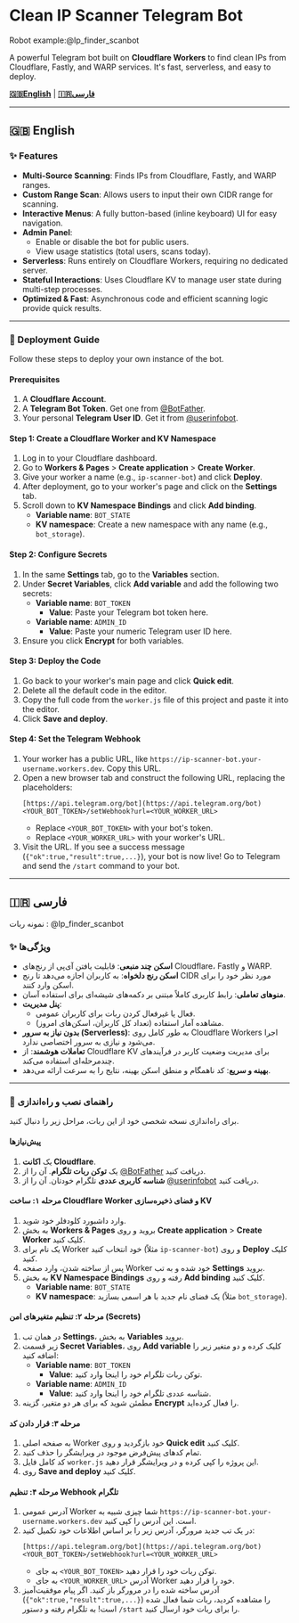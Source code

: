 # Clean IP Scanner Telegram Bot

Robot example:@Ip_finder_scanbot

A powerful Telegram bot built on **Cloudflare Workers** to find clean IPs from Cloudflare, Fastly, and WARP services. It's fast, serverless, and easy to deploy.

[**🇬🇧English**](#-english) | [**🇮🇷فارسی**](#-فارسی)

---
## 🇬🇧 English

### ✨ Features

-   **Multi-Source Scanning**: Finds IPs from Cloudflare, Fastly, and WARP ranges.
-   **Custom Range Scan**: Allows users to input their own CIDR range for scanning.
-   **Interactive Menus**: A fully button-based (inline keyboard) UI for easy navigation.
-   **Admin Panel**:
    -   Enable or disable the bot for public users.
    -   View usage statistics (total users, scans today).
-   **Serverless**: Runs entirely on Cloudflare Workers, requiring no dedicated server.
-   **Stateful Interactions**: Uses Cloudflare KV to manage user state during multi-step processes.
-   **Optimized & Fast**: Asynchronous code and efficient scanning logic provide quick results.

---

### 🚀 Deployment Guide

Follow these steps to deploy your own instance of the bot.

#### Prerequisites

1.  A **Cloudflare Account**.
2.  A **Telegram Bot Token**. Get one from [@BotFather](https://t.me/BotFather).
3.  Your personal **Telegram User ID**. Get it from [@userinfobot](https://t.me/userinfobot).

#### Step 1: Create a Cloudflare Worker and KV Namespace

1.  Log in to your Cloudflare dashboard.
2.  Go to **Workers & Pages** > **Create application** > **Create Worker**.
3.  Give your worker a name (e.g., `ip-scanner-bot`) and click **Deploy**.
4.  After deployment, go to your worker's page and click on the **Settings** tab.
5.  Scroll down to **KV Namespace Bindings** and click **Add binding**.
    -   **Variable name**: `BOT_STATE`
    -   **KV namespace**: Create a new namespace with any name (e.g., `bot_storage`).

#### Step 2: Configure Secrets

1.  In the same **Settings** tab, go to the **Variables** section.
2.  Under **Secret Variables**, click **Add variable** and add the following two secrets:
    -   **Variable name**: `BOT_TOKEN`
        -   **Value**: Paste your Telegram bot token here.
    -   **Variable name**: `ADMIN_ID`
        -   **Value**: Paste your numeric Telegram user ID here.
3.  Ensure you click **Encrypt** for both variables.

#### Step 3: Deploy the Code

1.  Go back to your worker's main page and click **Quick edit**.
2.  Delete all the default code in the editor.
3.  Copy the full code from the `worker.js` file of this project and paste it into the editor.
4.  Click **Save and deploy**.

#### Step 4: Set the Telegram Webhook

1.  Your worker has a public URL, like `https://ip-scanner-bot.your-username.workers.dev`. Copy this URL.
2.  Open a new browser tab and construct the following URL, replacing the placeholders:
    ```
    [https://api.telegram.org/bot](https://api.telegram.org/bot)<YOUR_BOT_TOKEN>/setWebhook?url=<YOUR_WORKER_URL>
    ```
    -   Replace `<YOUR_BOT_TOKEN>` with your bot's token.
    -   Replace `<YOUR_WORKER_URL>` with your worker's URL.
3.  Visit the URL. If you see a success message (`{"ok":true,"result":true,...}`), your bot is now live! Go to Telegram and send the `/start` command to your bot.

---
## 🇮🇷 فارسی

نمونه ربات : @Ip_finder_scanbot

### ✨ ویژگی‌ها

-   **اسکن چند منبعی**: قابلیت یافتن آی‌پی از رنج‌های Cloudflare، Fastly و WARP.
-   **اسکن رنج دلخواه**: به کاربران اجازه می‌دهد تا رنج CIDR مورد نظر خود را برای اسکن وارد کنند.
-   **منوهای تعاملی**: رابط کاربری کاملاً مبتنی بر دکمه‌های شیشه‌ای برای استفاده آسان.
-   **پنل مدیریت**:
    -   فعال یا غیرفعال کردن ربات برای کاربران عمومی.
    -   مشاهده آمار استفاده (تعداد کل کاربران، اسکن‌های امروز).
-   **بدون نیاز به سرور (Serverless)**: به طور کامل روی Cloudflare Workers اجرا می‌شود و نیازی به سرور اختصاصی ندارد.
-   **تعاملات هوشمند**: از Cloudflare KV برای مدیریت وضعیت کاربر در فرآیندهای چندمرحله‌ای استفاده می‌کند.
-   **بهینه و سریع**: کد ناهمگام و منطق اسکن بهینه، نتایج را به سرعت ارائه می‌دهد.

---

### 🚀 راهنمای نصب و راه‌اندازی

برای راه‌اندازی نسخه شخصی خود از این ربات، مراحل زیر را دنبال کنید.

#### پیش‌نیازها

1.  یک **اکانت Cloudflare**.
2.  یک **توکن ربات تلگرام**. آن را از [@BotFather](https://t.me/BotFather) دریافت کنید.
3.  **شناسه کاربری عددی** تلگرام خودتان. آن را از [@userinfobot](https://t.me/userinfobot) دریافت کنید.

#### مرحله ۱: ساخت Cloudflare Worker و فضای ذخیره‌سازی KV

1.  وارد داشبورد کلودفلر خود شوید.
2.  به بخش **Workers & Pages** بروید و روی **Create application** > **Create Worker** کلیک کنید.
3.  یک نام برای Worker خود انتخاب کنید (مثلاً `ip-scanner-bot`) و روی **Deploy** کلیک کنید.
4.  پس از ساخته شدن، وارد صفحه Worker خود شده و به تب **Settings** بروید.
5.  به بخش **KV Namespace Bindings** رفته و روی **Add binding** کلیک کنید.
    -   **Variable name**: `BOT_STATE`
    -   **KV namespace**: یک فضای نام جدید با هر اسمی بسازید (مثلاً `bot_storage`).

#### مرحله ۲: تنظیم متغیرهای امن (Secrets)

1.  در همان تب **Settings**، به بخش **Variables** بروید.
2.  زیر قسمت **Secret Variables**، روی **Add variable** کلیک کرده و دو متغیر زیر را اضافه کنید:
    -   **Variable name**: `BOT_TOKEN`
        -   **Value**: توکن ربات تلگرام خود را اینجا وارد کنید.
    -   **Variable name**: `ADMIN_ID`
        -   **Value**: شناسه عددی تلگرام خود را اینجا وارد کنید.
3.  مطمئن شوید که برای هر دو متغیر، گزینه **Encrypt** را فعال کرده‌اید.

#### مرحله ۳: قرار دادن کد

1.  به صفحه اصلی Worker خود بازگردید و روی **Quick edit** کلیک کنید.
2.  تمام کدهای پیش‌فرض موجود در ویرایشگر را حذف کنید.
3.  کد کامل فایل `worker.js` این پروژه را کپی کرده و در ویرایشگر قرار دهید.
4.  روی **Save and deploy** کلیک کنید.

#### مرحله ۴: تنظیم Webhook تلگرام

1.  آدرس عمومی Worker شما چیزی شبیه به `https://ip-scanner-bot.your-username.workers.dev` است. این آدرس را کپی کنید.
2.  در یک تب جدید مرورگر، آدرس زیر را بر اساس اطلاعات خود تکمیل کنید:
    ```
    [https://api.telegram.org/bot](https://api.telegram.org/bot)<YOUR_BOT_TOKEN>/setWebhook?url=<YOUR_WORKER_URL>
    ```
    -   به جای `<YOUR_BOT_TOKEN>` توکن ربات خود را قرار دهید.
    -   به جای `<YOUR_WORKER_URL>` آدرس Worker خود را قرار دهید.
3.  آدرس ساخته شده را در مرورگر باز کنید. اگر پیام موفقیت‌آمیز (`{"ok":true,"result":true,...}`) را مشاهده کردید، ربات شما فعال شده است! به تلگرام رفته و دستور `/start` را برای ربات خود ارسال کنید.
